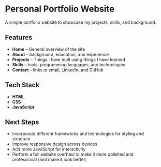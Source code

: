 # Personal Portfolio Website

A simple portfolio website to showcase my projects, skills, and background. 

## Features
- **Home** – General overview of the site
- **About** – background, education, and experience  
- **Projects** – Things I have built using things I have learned
- **Skills** – tools, programming languages, and technologies  
- **Contact** – links to email, LinkedIn, and GitHub  

## Tech Stack
- **HTML**  
- **CSS**  
- **JavaScript**  

## Next Steps
- Incorporate different frameworks and technologies for styling and structure  
- Improve responsive design across devices  
- Add more JavaScript for interactivity  
- Perform a full website overhaul to make it more polished and professional (and make it look better) 
